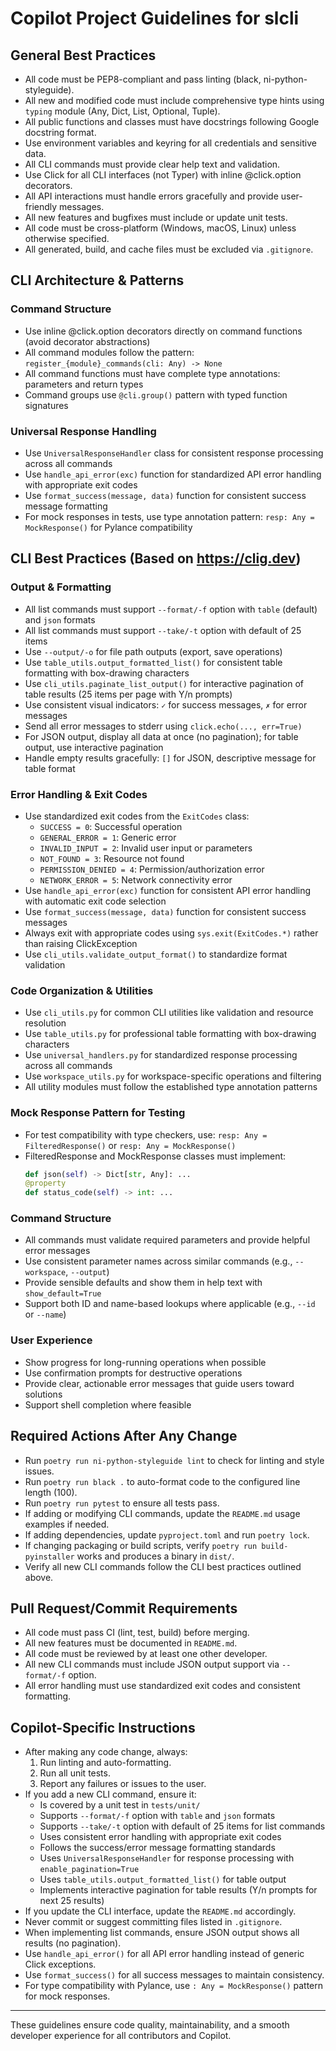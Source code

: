 # Copilot Project Guidelines for slcli

## General Best Practices

- All code must be PEP8-compliant and pass linting (black, ni-python-styleguide).
- All new and modified code must include comprehensive type hints using `typing` module (Any, Dict, List, Optional, Tuple).
- All public functions and classes must have docstrings following Google docstring format.
- Use environment variables and keyring for all credentials and sensitive data.
- All CLI commands must provide clear help text and validation.
- Use Click for all CLI interfaces (not Typer) with inline @click.option decorators.
- All API interactions must handle errors gracefully and provide user-friendly messages.
- All new features and bugfixes must include or update unit tests.
- All code must be cross-platform (Windows, macOS, Linux) unless otherwise specified.
- All generated, build, and cache files must be excluded via `.gitignore`.

## CLI Architecture & Patterns

### Command Structure
- Use inline @click.option decorators directly on command functions (avoid decorator abstractions)
- All command modules follow the pattern: `register_{module}_commands(cli: Any) -> None`
- All command functions must have complete type annotations: parameters and return types
- Command groups use `@cli.group()` pattern with typed function signatures

### Universal Response Handling
- Use `UniversalResponseHandler` class for consistent response processing across all commands
- Use `handle_api_error(exc)` function for standardized API error handling with appropriate exit codes
- Use `format_success(message, data)` function for consistent success message formatting
- For mock responses in tests, use type annotation pattern: `resp: Any = MockResponse()` for Pylance compatibility

## CLI Best Practices (Based on https://clig.dev)

### Output & Formatting
- All list commands must support `--format/-f` option with `table` (default) and `json` formats
- All list commands must support `--take/-t` option with default of 25 items
- Use `--output/-o` for file path outputs (export, save operations)
- Use `table_utils.output_formatted_list()` for consistent table formatting with box-drawing characters
- Use `cli_utils.paginate_list_output()` for interactive pagination of table results (25 items per page with Y/n prompts)
- Use consistent visual indicators: `✓` for success messages, `✗` for error messages  
- Send all error messages to stderr using `click.echo(..., err=True)`
- For JSON output, display all data at once (no pagination); for table output, use interactive pagination
- Handle empty results gracefully: `[]` for JSON, descriptive message for table format

### Error Handling & Exit Codes
- Use standardized exit codes from the `ExitCodes` class:
  - `SUCCESS = 0`: Successful operation
  - `GENERAL_ERROR = 1`: Generic error
  - `INVALID_INPUT = 2`: Invalid user input or parameters
  - `NOT_FOUND = 3`: Resource not found
  - `PERMISSION_DENIED = 4`: Permission/authorization error
  - `NETWORK_ERROR = 5`: Network connectivity error
- Use `handle_api_error(exc)` function for consistent API error handling with automatic exit code selection
- Use `format_success(message, data)` function for consistent success messages
- Always exit with appropriate codes using `sys.exit(ExitCodes.*)` rather than raising ClickException
- Use `cli_utils.validate_output_format()` to standardize format validation

### Code Organization & Utilities
- Use `cli_utils.py` for common CLI utilities like validation and resource resolution
- Use `table_utils.py` for professional table formatting with box-drawing characters
- Use `universal_handlers.py` for standardized response processing across all commands
- Use `workspace_utils.py` for workspace-specific operations and filtering
- All utility modules must follow the established type annotation patterns

### Mock Response Pattern for Testing
- For test compatibility with type checkers, use: `resp: Any = FilteredResponse()` or `resp: Any = MockResponse()`
- FilteredResponse and MockResponse classes must implement:
  ```python
  def json(self) -> Dict[str, Any]: ...
  @property
  def status_code(self) -> int: ...
  ```

### Command Structure
- All commands must validate required parameters and provide helpful error messages
- Use consistent parameter names across similar commands (e.g., `--workspace`, `--output`)
- Provide sensible defaults and show them in help text with `show_default=True`
- Support both ID and name-based lookups where applicable (e.g., `--id` or `--name`)

### User Experience
- Show progress for long-running operations when possible
- Use confirmation prompts for destructive operations
- Provide clear, actionable error messages that guide users toward solutions
- Support shell completion where feasible

## Required Actions After Any Change

- Run `poetry run ni-python-styleguide lint` to check for linting and style issues.
- Run `poetry run black .` to auto-format code to the configured line length (100).
- Run `poetry run pytest` to ensure all tests pass.
- If adding or modifying CLI commands, update the `README.md` usage examples if needed.
- If adding dependencies, update `pyproject.toml` and run `poetry lock`.
- If changing packaging or build scripts, verify `poetry run build-pyinstaller` works and produces a binary in `dist/`.
- Verify all new CLI commands follow the CLI best practices outlined above.

## Pull Request/Commit Requirements

- All code must pass CI (lint, test, build) before merging.
- All new features must be documented in `README.md`.
- All code must be reviewed by at least one other developer.
- All new CLI commands must include JSON output support via `--format/-f` option.
- All error handling must use standardized exit codes and consistent formatting.

## Copilot-Specific Instructions

- After making any code change, always:
  1. Run linting and auto-formatting.
  2. Run all unit tests.
  3. Report any failures or issues to the user.
- If you add a new CLI command, ensure it:
  - Is covered by a unit test in `tests/unit/`
  - Supports `--format/-f` option with `table` and `json` formats
  - Supports `--take/-t` option with default of 25 items for list commands
  - Uses consistent error handling with appropriate exit codes
  - Follows the success/error message formatting standards
  - Uses `UniversalResponseHandler` for response processing with `enable_pagination=True`
  - Uses `table_utils.output_formatted_list()` for table output
  - Implements interactive pagination for table results (Y/n prompts for next 25 results)
- If you update the CLI interface, update the `README.md` accordingly.
- Never commit or suggest committing files listed in `.gitignore`.
- When implementing list commands, ensure JSON output shows all results (no pagination).
- Use `handle_api_error()` for all API error handling instead of generic Click exceptions.
- Use `format_success()` for all success messages to maintain consistency.
- For type compatibility with Pylance, use `: Any = MockResponse()` pattern for mock responses.

---

These guidelines ensure code quality, maintainability, and a smooth developer experience for all contributors and Copilot.

